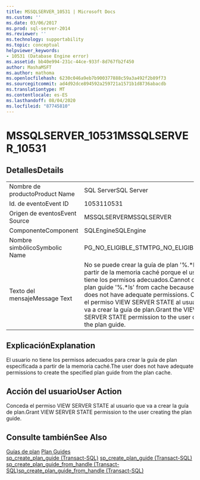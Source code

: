 ```yaml
---
title: MSSQLSERVER_10531 | Microsoft Docs
ms.custom: ''
ms.date: 03/06/2017
ms.prod: sql-server-2014
ms.reviewer: ''
ms.technology: supportability
ms.topic: conceptual
helpviewer_keywords:
- 10531 (Database Engine error)
ms.assetid: bb40e994-231c-44ce-933f-8d767fb2f450
author: MashaMSFT
ms.author: mathoma
ms.openlocfilehash: 6230c046a9eb7b900377888c59a3a492f2b89f73
ms.sourcegitcommit: ad4d92dce894592a259721a1571b1d8736abacdb
ms.translationtype: MT
ms.contentlocale: es-ES
ms.lasthandoff: 08/04/2020
ms.locfileid: "87745810"
---
```

# <a name="mssqlserver_10531"></a><span data-ttu-id="6d951-102">MSSQLSERVER_10531</span><span class="sxs-lookup"><span data-stu-id="6d951-102">MSSQLSERVER_10531</span></span>
    
## <a name="details"></a><span data-ttu-id="6d951-103">Detalles</span><span class="sxs-lookup"><span data-stu-id="6d951-103">Details</span></span>  
  
|||  
|-|-|  
|<span data-ttu-id="6d951-104">Nombre de producto</span><span class="sxs-lookup"><span data-stu-id="6d951-104">Product Name</span></span>|<span data-ttu-id="6d951-105">SQL Server</span><span class="sxs-lookup"><span data-stu-id="6d951-105">SQL Server</span></span>|  
|<span data-ttu-id="6d951-106">Id. de evento</span><span class="sxs-lookup"><span data-stu-id="6d951-106">Event ID</span></span>|<span data-ttu-id="6d951-107">10531</span><span class="sxs-lookup"><span data-stu-id="6d951-107">10531</span></span>|  
|<span data-ttu-id="6d951-108">Origen de eventos</span><span class="sxs-lookup"><span data-stu-id="6d951-108">Event Source</span></span>|<span data-ttu-id="6d951-109">MSSQLSERVER</span><span class="sxs-lookup"><span data-stu-id="6d951-109">MSSQLSERVER</span></span>|  
|<span data-ttu-id="6d951-110">Componente</span><span class="sxs-lookup"><span data-stu-id="6d951-110">Component</span></span>|<span data-ttu-id="6d951-111">SQLEngine</span><span class="sxs-lookup"><span data-stu-id="6d951-111">SQLEngine</span></span>|  
|<span data-ttu-id="6d951-112">Nombre simbólico</span><span class="sxs-lookup"><span data-stu-id="6d951-112">Symbolic Name</span></span>|<span data-ttu-id="6d951-113">PG_NO_ELIGIBLE_STMT</span><span class="sxs-lookup"><span data-stu-id="6d951-113">PG_NO_ELIGIBLE_STMT</span></span>|  
|<span data-ttu-id="6d951-114">Texto del mensaje</span><span class="sxs-lookup"><span data-stu-id="6d951-114">Message Text</span></span>|<span data-ttu-id="6d951-115">No se puede crear la guía de plan '%.\*ls' a partir de la memoria caché porque el usuario no tiene los permisos adecuados.</span><span class="sxs-lookup"><span data-stu-id="6d951-115">Cannot create plan guide '%.\*ls' from cache because the user does not have adequate permissions.</span></span> <span data-ttu-id="6d951-116">Conceda el permiso VIEW SERVER STATE al usuario que va a crear la guía de plan.</span><span class="sxs-lookup"><span data-stu-id="6d951-116">Grant the VIEW SERVER STATE permission to the user creating the plan guide.</span></span>|  
  
## <a name="explanation"></a><span data-ttu-id="6d951-117">Explicación</span><span class="sxs-lookup"><span data-stu-id="6d951-117">Explanation</span></span>  
 <span data-ttu-id="6d951-118">El usuario no tiene los permisos adecuados para crear la guía de plan especificada a partir de la memoria caché.</span><span class="sxs-lookup"><span data-stu-id="6d951-118">The user does not have adequate permissions to create the specified plan guide from the plan cache.</span></span>  
  
## <a name="user-action"></a><span data-ttu-id="6d951-119">Acción del usuario</span><span class="sxs-lookup"><span data-stu-id="6d951-119">User Action</span></span>  
 <span data-ttu-id="6d951-120">Conceda el permiso VIEW SERVER STATE al usuario que va a crear la guía de plan.</span><span class="sxs-lookup"><span data-stu-id="6d951-120">Grant VIEW SERVER STATE permission to the user creating the plan guide.</span></span>  
  
## <a name="see-also"></a><span data-ttu-id="6d951-121">Consulte también</span><span class="sxs-lookup"><span data-stu-id="6d951-121">See Also</span></span>  
 <span data-ttu-id="6d951-122">[Guías de plan](../performance/plan-guides.md) </span><span class="sxs-lookup"><span data-stu-id="6d951-122">[Plan Guides](../performance/plan-guides.md) </span></span>  
 <span data-ttu-id="6d951-123">[sp_create_plan_guide &#40;Transact-SQL&#41;](/sql/relational-databases/system-stored-procedures/sp-create-plan-guide-transact-sql) </span><span class="sxs-lookup"><span data-stu-id="6d951-123">[sp_create_plan_guide &#40;Transact-SQL&#41;](/sql/relational-databases/system-stored-procedures/sp-create-plan-guide-transact-sql) </span></span>  
 [<span data-ttu-id="6d951-124">sp_create_plan_guide_from_handle &#40;Transact-SQL&#41;</span><span class="sxs-lookup"><span data-stu-id="6d951-124">sp_create_plan_guide_from_handle &#40;Transact-SQL&#41;</span></span>](/sql/relational-databases/system-stored-procedures/sp-create-plan-guide-from-handle-transact-sql)  
  
  
